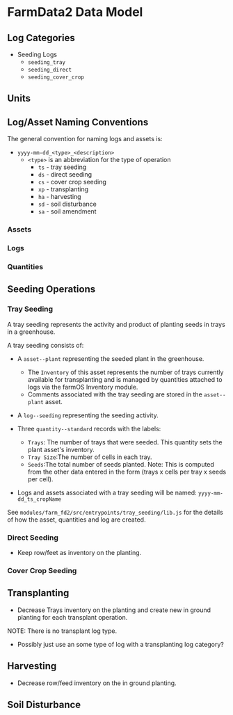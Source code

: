 # FarmData2 Data Model

## Log Categories

- Seeding Logs
  - `seeding_tray`
  - `seeding_direct`
  - `seeding_cover_crop`

## Units

## Log/Asset Naming Conventions

The general convention for naming logs and assets is:

- `yyyy-mm-dd_<type>_<description>`
  - `<type>` is an abbreviation for the type of operation
    - `ts` - tray seeding
    - `ds` - direct seeding
    - `cs` - cover crop seeding
    - `xp` - transplanting
    - `ha` - harvesting
    - `sd` - soil disturbance
    - `sa` - soil amendment

### Assets

### Logs

### Quantities

## Seeding Operations

### Tray Seeding

A tray seeding represents the activity and product of planting seeds in trays in a greenhouse.

A tray seeding consists of:

- A `asset--plant` representing the seeded plant in the greenhouse.
  - The `Inventory` of this asset represents the number of trays currently available for transplanting and is managed by quantities attached to logs via the farmOS Inventory module.
  - Comments associated with the tray seeding are stored in the `asset--plant` asset.
- A `log--seeding` representing the seeding activity.
- Three `quantity--standard` records with the labels:

  - `Trays`: The number of trays that were seeded. This quantity sets the plant asset's inventory.
  - `Tray Size`:The number of cells in each tray.
  - `Seeds`:The total number of seeds planted. Note: This is computed from the other data entered in the form (trays x cells per tray x seeds per cell).

- Logs and assets associated with a tray seeding will be named: `yyyy-mm-dd_ts_cropName`

See `modules/farm_fd2/src/entrypoints/tray_seeding/lib.js` for the details of how the asset, quantities and log are created.

### Direct Seeding

- Keep row/feet as inventory on the planting.

### Cover Crop Seeding

## Transplanting

- Decrease Trays inventory on the planting and create new in ground planting for each transplant operation.

NOTE: There is no transplant log type.

- Possibly just use an some type of log with a transplanting log category?

## Harvesting

- Decrease row/feed inventory on the in ground planting.

## Soil Disturbance
